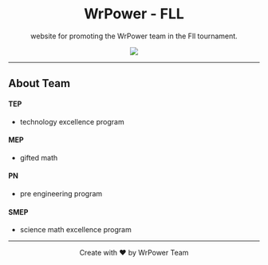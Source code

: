 <h1 align="center">WrPower - FLL</h1>

<p align="center">website for promoting the WrPower team in the Fll tournament.</p>
<p align="center">
<img src="https://media.discordapp.net/attachments/1013776869327380520/1066299445836259399/6e5e09153646f831.png?width=1193&height=671"/> </a> 
</p>

---

## About Team
#### TEP
- technology excellence program

#### MEP
- gifted math

#### PN
- pre engineering program

#### SMEP
- science math excellence program

---
<p align="center">Create with ❤️ by WrPower Team</p>

